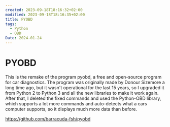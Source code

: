 ```yaml
---
created: 2023-09-18T18:16:32+02:00
modified: 2023-09-18T18:16:35+02:00
title: PYOBD
tags:
  - Python
  - OBD
Date: 2024-01-24
---
```


# PYOBD

This is the remake of the program pyobd, a free and open-source program for car diagnostics. The program was originally made by Donour Sizemore a long time ago, but it wasn't operational for the last 15 years, so I upgraded it from Python 2 to Python 3 and all the new libraries to make it work again. After that, I deleted the fixed commands and used the Python-OBD library, which supports a lot more commands and auto-detects what a cars computer supports, so it displays much more data than before.

<https://github.com/barracuda-fsh/pyobd>
